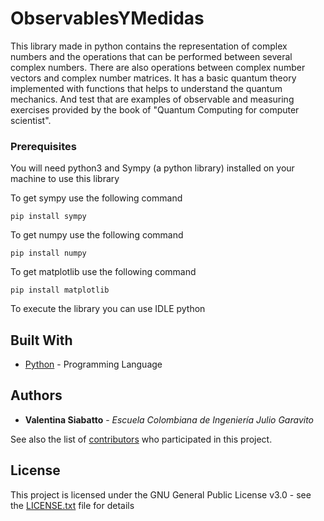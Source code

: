 # ObservablesYMedidas

This library made in python contains the representation of complex numbers and the operations that can be performed between several complex numbers. There are also operations between complex number vectors and complex number matrices. It has a basic quantum theory implemented with functions that helps to understand the quantum mechanics. And test that are examples of observable and measuring exercises provided by the book of "Quantum Computing for computer scientist".

### Prerequisites

You will need python3 and  Sympy (a python library) installed on your machine to use this library

To get sympy use the following command 

```
pip install sympy
```
To get numpy use the following command 
```
pip install numpy
```
To get matplotlib use the following command 
```
pip install matplotlib
```
To execute the library you can use IDLE python

## Built With

* [Python](https://www.python.org/) - Programming Language

## Authors

* **Valentina Siabatto** - *Escuela Colombiana de Ingeniería Julio Garavito* 

See also the list of [contributors](https://github.com/Siabell/AREP-lab1-introduccion/graphs/contributors) who participated in this project.

## License

This project is licensed under the GNU General Public License v3.0 - see the [LICENSE.txt](LICENSE.txt) file for details
